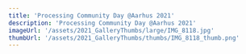 ```yaml
---
title: 'Processing Community Day @Aarhus 2021'
description: 'Processing Community Day @Aarhus 2021'
imageUrl: '/assets/2021_GalleryThumbs/large/IMG_8118.jpg'
thumbUrl: '/assets/2021_GalleryThumbs/thumbs/IMG_8118_thumb.png'
---
```

